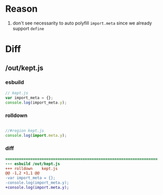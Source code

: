 # Reason
1. don't see necessarity to auto polyfill `import.meta` since we already support `define`
# Diff
## /out/kept.js
### esbuild
```js
// kept.js
var import_meta = {};
console.log(import_meta.y);
```
### rolldown
```js

//#region kept.js
console.log(import.meta.y);

```
### diff
```diff
===================================================================
--- esbuild	/out/kept.js
+++ rolldown	kept.js
@@ -1,2 +1,1 @@
-var import_meta = {};
-console.log(import_meta.y);
+console.log(import.meta.y);

```